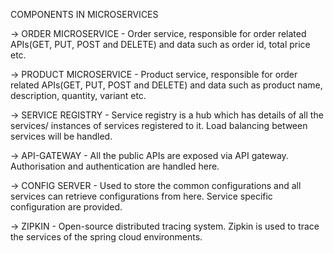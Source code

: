 COMPONENTS IN MICROSERVICES

→ ORDER MICROSERVICE - Order service, responsible for order related APIs(GET, PUT, POST and DELETE) and data such as order id, total price etc.

→ PRODUCT MICROSERVICE  - Product service, responsible for order related APIs(GET, PUT, POST and DELETE) and data such as product name, description, quantity, variant etc.

→ SERVICE REGISTRY -  Service registry is a hub which has details of all the services/ instances of services registered to it. Load balancing between services will be handled.

→ API-GATEWAY - All the public APIs are exposed via API gateway. Authorisation and authentication are handled here.

→ CONFIG SERVER - Used to store the common configurations and all services can retrieve configurations from here. Service specific configuration are provided.

→ ZIPKIN - Open-source distributed tracing system. Zipkin is used to trace the services of the spring cloud environments.
